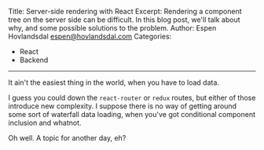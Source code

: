 Title: Server-side rendering with React
Excerpt: Rendering a component tree on the server side can be difficult. In this blog post, we'll talk about why, and some possible solutions to the problem.
Author: Espen Hovlandsdal <espen@hovlandsdal.com>
Categories:
 - React
 - Backend
---------------------------------------

It ain't the easiest thing in the world, when you have to load data.

I guess you could down the `react-router` or `redux` routes, but either
of those introduce new complexity. I suppose there is no way of getting
around some sort of waterfall data loading, when you've got conditional
component inclusion and whatnot.

Oh well. A topic for another day, eh?
